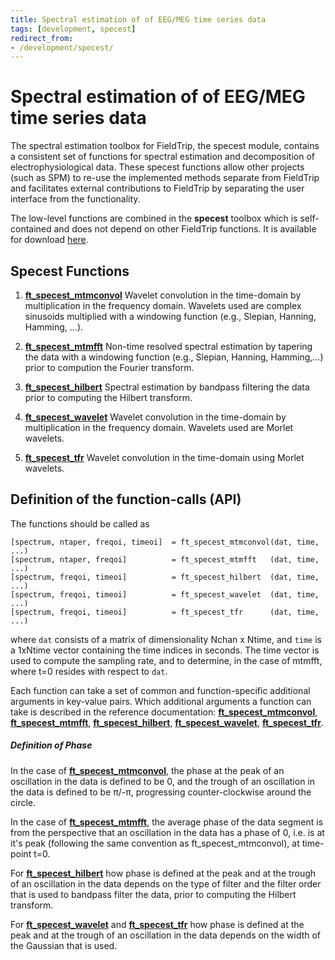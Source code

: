 ```yaml
---
title: Spectral estimation of of EEG/MEG time series data
tags: [development, specest]
redirect_from:
- /development/specest/
---
```


# Spectral estimation of of EEG/MEG time series data

The spectral estimation toolbox for FieldTrip, the specest module, contains a consistent set of functions for spectral estimation and decomposition of electrophysiological data. These specest functions allow other projects (such as SPM) to re-use the implemented methods separate from FieldTrip and facilitates external contributions to FieldTrip by separating the user interface from the functionality.

The low-level functions are combined in the **specest** toolbox which is self-contained and does not depend on other FieldTrip functions. It is available for download [here](https://download.fieldtriptoolbox.org/modules/).

## Specest Functions

1.  **[ft_specest_mtmconvol](/reference/specest/ft_specest_mtmconvol)** Wavelet convolution in the time-domain by multiplication in the frequency domain. Wavelets used are complex sinusoids multiplied with a windowing function (e.g., Slepian, Hanning, Hamming, ...).

2.  **[ft_specest_mtmfft](/reference/specest/ft_specest_mtmfft)** Non-time resolved spectral estimation by tapering the data with a windowing function (e.g., Slepian, Hanning, Hamming,...) prior to compution the Fourier transform.

3.  **[ft_specest_hilbert](/reference/specest/ft_specest_hilbert)** Spectral estimation by bandpass filtering the data prior to computing the Hilbert transform.

4.  **[ft_specest_wavelet](/reference/specest/ft_specest_wavelet)** Wavelet convolution in the time-domain by multiplication in the frequency domain. Wavelets used are Morlet wavelets.

5.  **[ft_specest_tfr](/reference/specest/ft_specest_tfr)** Wavelet convolution in the time-domain using Morlet wavelets.

## Definition of the function-calls (API)

The functions should be called as

    [spectrum, ntaper, freqoi, timeoi]  = ft_specest_mtmconvol(dat, time, ...)
    [spectrum, ntaper, freqoi]          = ft_specest_mtmfft   (dat, time, ...)
    [spectrum, freqoi, timeoi]          = ft_specest_hilbert  (dat, time, ...)
    [spectrum, freqoi, timeoi]          = ft_specest_wavelet  (dat, time, ...)
    [spectrum, freqoi, timeoi]          = ft_specest_tfr      (dat, time, ...)

where `dat` consists of a matrix of dimensionality Nchan x Ntime, and `time` is a 1xNtime vector containing the time indices in seconds. The time vector is used to compute the sampling rate, and to determine, in the case of mtmfft, where t=0 resides with respect to `dat`.

Each function can take a set of common and function-specific additional arguments in key-value pairs. Which additional arguments a function can take is described in the reference documentation: **[ft_specest_mtmconvol](/reference/specest/ft_specest_mtmconvol)**, **[ft_specest_mtmfft](/reference/specest/ft_specest_mtmfft)**, **[ft_specest_hilbert](/reference/specest/ft_specest_hilbert)**, **[ft_specest_wavelet](/reference/specest/ft_specest_wavelet)**, **[ft_specest_tfr](/reference/specest/ft_specest_tfr)**.

##### Definition of Phase

In the case of **[ft_specest_mtmconvol](/reference/specest/ft_specest_mtmconvol)**, the phase at the peak of an oscillation in the data is defined to be 0, and the trough of an oscillation in the data is defined to be π/-π, progressing counter-clockwise around the circle.

In the case of **[ft_specest_mtmfft](/reference/specest/ft_specest_mtmfft)**, the average phase of the data segment is from the perspective that an oscillation in the data has a phase of 0, i.e. is at it's peak (following the same convention as ft_specest_mtmconvol), at time-point t=0.

For **[ft_specest_hilbert](/reference/specest/ft_specest_hilbert)** how phase is defined at the peak and at the trough of an oscillation in the data depends on the type of filter and the filter order that is used to bandpass filter the data, prior to computing the Hilbert transform.

For **[ft_specest_wavelet](/reference/specest/ft_specest_wavelet)** and **[ft_specest_tfr](/reference/specest/ft_specest_tfr)** how phase is defined at the peak and at the trough of an oscillation in the data depends on the width of the Gaussian that is used.
